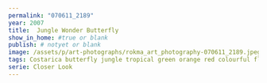 ```yaml
---
permalink: "070611_2189"
year: 2007
title:  Jungle Wonder Butterfly
show_in_home: #true or blank
publish: # notyet or blank
image: /assets/p/art-photographs/rokma_art_photography-070611_2189.jpeg
tags: Costarica butterfly jungle tropical green orange red colourful flower
serie: Closer Look
---
```

